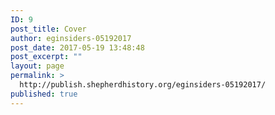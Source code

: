 ```yaml
---
ID: 9
post_title: Cover
author: eginsiders-05192017
post_date: 2017-05-19 13:48:48
post_excerpt: ""
layout: page
permalink: >
  http://publish.shepherdhistory.org/eginsiders-05192017/
published: true
---
```

<!-- Here be dragons. -->